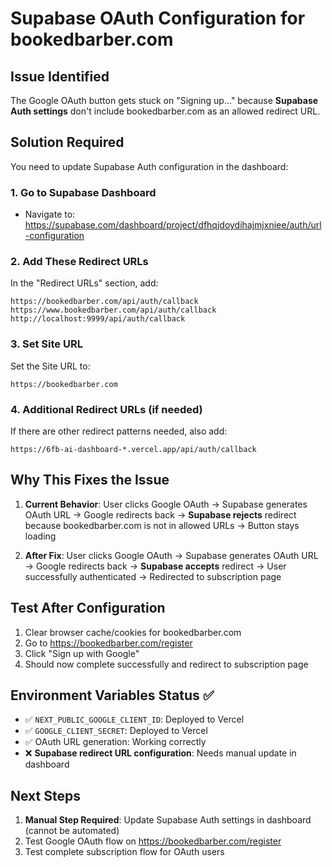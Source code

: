# Supabase OAuth Configuration for bookedbarber.com

## Issue Identified
The Google OAuth button gets stuck on "Signing up..." because **Supabase Auth settings** don't include bookedbarber.com as an allowed redirect URL.

## Solution Required
You need to update Supabase Auth configuration in the dashboard:

### 1. Go to Supabase Dashboard
- Navigate to: https://supabase.com/dashboard/project/dfhqjdoydihajmjxniee/auth/url-configuration

### 2. Add These Redirect URLs
In the "Redirect URLs" section, add:
```
https://bookedbarber.com/api/auth/callback
https://www.bookedbarber.com/api/auth/callback
http://localhost:9999/api/auth/callback
```

### 3. Set Site URL
Set the Site URL to:
```
https://bookedbarber.com
```

### 4. Additional Redirect URLs (if needed)
If there are other redirect patterns needed, also add:
```
https://6fb-ai-dashboard-*.vercel.app/api/auth/callback
```

## Why This Fixes the Issue

1. **Current Behavior**: User clicks Google OAuth → Supabase generates OAuth URL → Google redirects back → **Supabase rejects** redirect because bookedbarber.com is not in allowed URLs → Button stays loading

2. **After Fix**: User clicks Google OAuth → Supabase generates OAuth URL → Google redirects back → **Supabase accepts** redirect → User successfully authenticated → Redirected to subscription page

## Test After Configuration
1. Clear browser cache/cookies for bookedbarber.com
2. Go to https://bookedbarber.com/register  
3. Click "Sign up with Google"
4. Should now complete successfully and redirect to subscription page

## Environment Variables Status ✅
- ✅ `NEXT_PUBLIC_GOOGLE_CLIENT_ID`: Deployed to Vercel
- ✅ `GOOGLE_CLIENT_SECRET`: Deployed to Vercel  
- ✅ OAuth URL generation: Working correctly
- ❌ **Supabase redirect URL configuration**: Needs manual update in dashboard

## Next Steps
1. **Manual Step Required**: Update Supabase Auth settings in dashboard (cannot be automated)
2. Test Google OAuth flow on https://bookedbarber.com/register
3. Test complete subscription flow for OAuth users